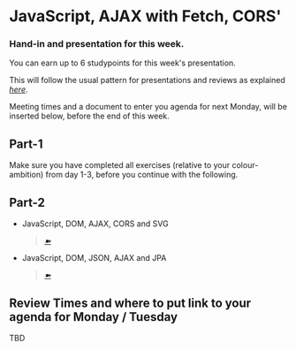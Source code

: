 # JavaScript, AJAX with Fetch, CORS'


### Hand-in and presentation for this week.

You can earn up to 6 studypoints for this week's presentation.

This will follow the usual pattern for presentations and reviews as
explained
[*here*](https://docs.google.com/document/d/1Qd8cpfJg31PhUI1Dj0HhfMFNAW_haCl_681bmUXF1Lc/edit?usp=sharing).

Meeting times and a document to enter you agenda for next Monday, will
be inserted below, before the end of this week.

Part-1
------

Make sure you have completed all exercises (relative to your
colour-ambition) from day 1-3, before you continue with the following.

Part-2
------

-   JavaScript, DOM, AJAX, CORS and SVG
    > [*➽*](https://docs.google.com/document/d/1D8tOu2ZhUs3aHUgWA-q9Xr0CmwjFBZT4KE9qYqyyeTg/edit?usp=sharing)

-   JavaScript, DOM, JSON, AJAX and JPA
    > [*➽*](https://docs.google.com/document/d/1n7WkTOltfLk42k5sBL0SbyomsZdbOGyTPkpJ0UU0a8s/edit?usp=sharing)

Review Times and where to put link to your agenda for Monday / Tuesday
----------------------------------------------------------------------

TBD
